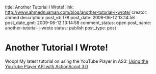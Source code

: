 title: Another Tutorial I Wrote!
link: http://www.ahmednuaman.com/blog/another-tutorial-i-wrote/
creator: ahmed
description: 
post_id: 178
post_date: 2009-06-12 13:14:58
post_date_gmt: 2009-06-12 13:14:58
comment_status: open
post_name: another-tutorial-i-wrote
status: publish
post_type: post

# Another Tutorial I Wrote!

Woop! My latest tutorial on using the YouTube Player in AS3: [Using the YouTube Player API with ActionScript 3.0](http://active.tutsplus.com/tutorials/video/using-the-youtube-player-api-with-actionscript-30/)